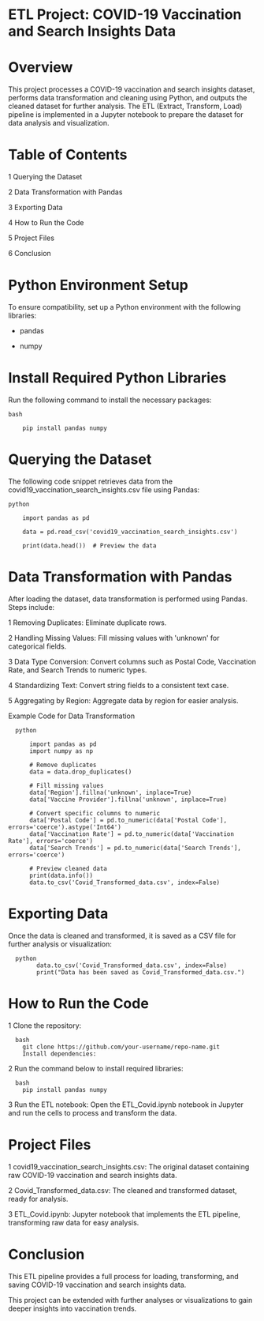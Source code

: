 # ETL Project: COVID-19 Vaccination and Search Insights Data

# Overview

  This project processes a COVID-19 vaccination and search insights dataset, performs data transformation and cleaning using Python, and outputs the cleaned dataset for further analysis. 
  The ETL (Extract, Transform, Load) pipeline is implemented in a Jupyter notebook to prepare the dataset for data analysis and visualization.

# Table of Contents

  1 Querying the Dataset

  2 Data Transformation with Pandas

  3 Exporting Data

  4 How to Run the Code

  5 Project Files

  6 Conclusion

# Python Environment Setup

   To ensure compatibility, set up a Python environment with the following libraries:

  -  pandas

  -  numpy

# Install Required Python Libraries

   Run the following command to install the necessary packages:

    bash
    
        pip install pandas numpy

# Querying the Dataset

  The following code snippet retrieves data from the covid19_vaccination_search_insights.csv file using Pandas:

    python

        import pandas as pd
    
        data = pd.read_csv('covid19_vaccination_search_insights.csv')
    
        print(data.head())  # Preview the data

# Data Transformation with Pandas

After loading the dataset, data transformation is performed using Pandas. Steps include:

  1  Removing Duplicates: Eliminate duplicate rows.

  2  Handling Missing Values: Fill missing values with 'unknown' for categorical fields.

  3  Data Type Conversion: Convert columns such as Postal Code, Vaccination Rate, and Search Trends to numeric types.

  4  Standardizing Text: Convert string fields to a consistent text case.

  5  Aggregating by Region: Aggregate data by region for easier analysis.

Example Code for Data Transformation

      python
      
          import pandas as pd
          import numpy as np
      
          # Remove duplicates
          data = data.drop_duplicates()
      
          # Fill missing values
          data['Region'].fillna('unknown', inplace=True)
          data['Vaccine Provider'].fillna('unknown', inplace=True)
      
          # Convert specific columns to numeric
          data['Postal Code'] = pd.to_numeric(data['Postal Code'], errors='coerce').astype('Int64')
          data['Vaccination Rate'] = pd.to_numeric(data['Vaccination Rate'], errors='coerce')
          data['Search Trends'] = pd.to_numeric(data['Search Trends'], errors='coerce')
      
          # Preview cleaned data
          print(data.info())
          data.to_csv('Covid_Transformed_data.csv', index=False)
          
   # Exporting Data
        
  Once the data is cleaned and transformed, it is saved as a CSV file for further analysis or visualization:
      
      python
            data.to_csv('Covid_Transformed_data.csv', index=False)
            print("Data has been saved as Covid_Transformed_data.csv.")
  
  # How to Run the Code
     
  1  Clone the repository:
      
      bash
        git clone https://github.com/your-username/repo-name.git
        Install dependencies:
      
  2   Run the command below to install required libraries:
      
      bash
        pip install pandas numpy

  3  Run the ETL notebook: Open the ETL_Covid.ipynb notebook in Jupyter and run the cells to process and transform the data.

# Project Files

  1  covid19_vaccination_search_insights.csv: The original dataset containing raw COVID-19 vaccination and search insights data.

  2  Covid_Transformed_data.csv: The cleaned and transformed dataset, ready for analysis.

  3  ETL_Covid.ipynb: Jupyter notebook that implements the ETL pipeline, transforming raw data for easy analysis.

# Conclusion

This ETL pipeline provides a full process for loading, transforming, and saving COVID-19 vaccination and search insights data. 

This project can be extended with further analyses or visualizations to gain deeper insights into vaccination trends.

